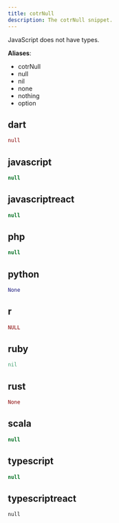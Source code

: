 ```yaml
---
title: cotrNull
description: The cotrNull snippet.
---
```


JavaScript does not have types.

**Aliases**:
- cotrNull
- null
- nil
- none
- nothing
- option

## dart
```dart
null
```

## javascript
```javascript
null
```

## javascriptreact
```javascriptreact
null
```

## php
```php
null
```

## python
```python
None
```

## r
```r
NULL
```

## ruby
```ruby
nil
```

## rust
```rust
None
```

## scala
```scala
null
```

## typescript
```typescript
null
```

## typescriptreact
```typescriptreact
null
```


